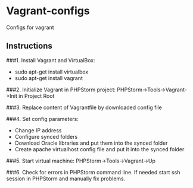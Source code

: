 # Vagrant-configs
Configs for vagrant

## Instructions
###1. Install Vagrant and VirtualBox:
  - sudo apt-get install virtualbox
  - sudo apt-get install vagrant

###2. Initialize Vagrant in PHPStorm project:
  PHPStorm->Tools->Vagrant->Init in Project Root

###3. Replace content of Vagrantfile by downloaded config file

###4. Set config parameters:
  - Change IP address
  - Configure synced folders
  - Download Oracle libraries and put them into the synced folder
  - Create apache virtualhost config file and put it into the synced folder

###5. Start virtual machine:
  PHPStorm->Tools->Vagrant->Up
  
###6. Check for errors in PHPStorm command line. If needed start ssh session in PHPStorm and manually fix problems.
